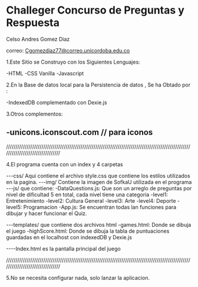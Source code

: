 # Challeger Concurso de Preguntas y Respuesta

Celso Andres Gomez Diaz

correo: Cgomezdiaz77@correo.unicordoba.edu.co

1.Este Sitio se Construyo con los Siguientes Lenguajes:

-HTML
-CSS Vanilla
-Javascript

2.En la Base de datos local para la Persistencia de datos , Se ha Obtado por : 

-IndexedDB complementado con Dexie.js

3.Otros complementos:

-unicons.iconscout.com // para iconos
-

////////////////////////////////////////////////////////////////////////////////////////////////////////////////////////////////

4.El programa cuenta con un index y 4 carpetas

---css/ Aqui contiene el archivo style.css que contiene los estilos utilizados en la pagina.
---img/ Contiene la imagen de SofkaU utilizada en el programa
---js/ que contiene:
    -DataQuestions.js: Que son un arreglo de preguntas por nivel de dificultad 5 en total, cada nivel tiene una categoria 
       -level1: Entretenimiento
       -level2: Cultura General
       -level3: Arte
       -level4: Deporte
       -level5: Programacion
    -App.js: Se encuentran todas lan funciones para dibujar y hacer funcionar el Quiz.

---templates/ que contiene dos archivos html 
    -games.html: Donde se dibuja el juego
    -highScore.html: Donde se dibuja la tabla de puntuaciones guardadas en el localhost con indexedDB y Dexie.js

----Index.html es la pantalla principal del juego   


////////////////////////////////////////////////////////////////////////////////////////////////////////////////////////////////



5.No se necesita configurar nada, solo lanzar la aplicacion.